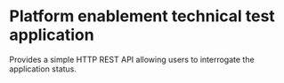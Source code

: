 # Platform enablement technical test application

Provides a simple HTTP REST API allowing users to interrogate the application status.

